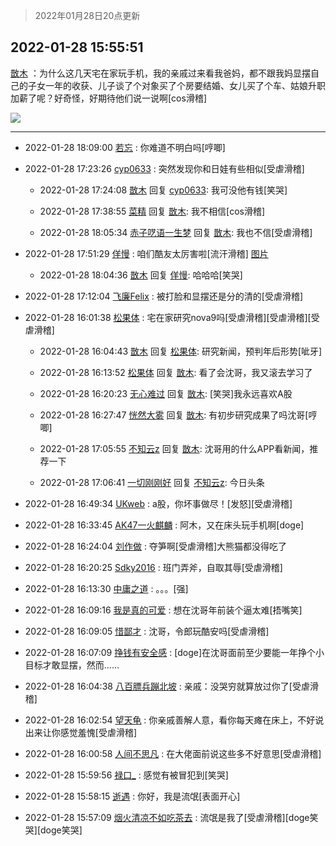 > 2022年01月28日20点更新
<link rel="stylesheet" href="https://cdn.jsdelivr.net/gh/taotie6/sampleJSON@main/css/photo_show.css">
<meta name="referrer" content="no-referrer" />


 ## 2022-01-28 15:55:51 

 [㪚木](https://www.coolapk.com/feed/33159023?shareKey=NTJiOWNiYzFjNTBjNjFmM2EyZTY~) ：为什么这几天宅在家玩手机，我的亲戚过来看我爸妈，都不跟我妈显摆自己的子女一年的收获、儿子谈了个对象买了个房要结婚、女儿买了个车、姑娘升职加薪了呢？好奇怪，好期待他们说一说啊[cos滑稽] 

<div class="album">
<img class="img-item" src="http://image.coolapk.com/feed/2022/0128/15/1081091_a4569849_6522_5063_393@481x483.gif" />
</div>

 ------- 

- 2022-01-28 18:09:00 [若忘](uid=459610) : 你难道不明白吗[哼唧] 

- 2022-01-28 17:23:26 [cyp0633](uid=773302) : 突然发现你和日娃有些相似[受虐滑稽] 

    - 2022-01-28 17:24:08 [㪚木](uid=1081091) 回复 [cyp0633](uid=773302): 我可没他有钱[笑哭] 

    - 2022-01-28 17:38:55 [菜精](uid=2075001) 回复 [㪚木](uid=1081091): 我不相信[cos滑稽] 

    - 2022-01-28 18:05:34 [赤子呓语一生梦](uid=2015674) 回复 [㪚木](uid=1081091): 我也不信[受虐滑稽] 

- 2022-01-28 17:51:29 [佯慢](uid=888105) : 咱们酷友太厉害啦[流汗滑稽] [图片](http://image.coolapk.com/feed/2022/0128/17/888105_8c7af67f_3488_5438_875@1080x1113.jpeg)

    - 2022-01-28 18:04:36 [㪚木](uid=1081091) 回复 [佯慢](uid=888105): 哈哈哈[笑哭] 

- 2022-01-28 17:12:04 [飞廉Felix](uid=900024) : 被打脸和显摆还是分的清的[受虐滑稽] 

- 2022-01-28 16:01:38 [松果体](uid=1168929) : 宅在家研究nova9吗[受虐滑稽][受虐滑稽][受虐滑稽] 

    - 2022-01-28 16:04:43 [㪚木](uid=1081091) 回复 [松果体](uid=1168929): 研究新闻，预判年后形势[呲牙] 

    - 2022-01-28 16:13:52 [松果体](uid=1168929) 回复 [㪚木](uid=1081091): 看了会沈哥，我又滚去学习了 

    - 2022-01-28 16:20:23 [无心难过](uid=3681127) 回复 [㪚木](uid=1081091): [笑哭]我永远喜欢A股 

    - 2022-01-28 16:27:47 [恍然大雾](uid=1849331) 回复 [㪚木](uid=1081091): 有初步研究成果了吗沈哥[哼唧] 

    - 2022-01-28 17:05:55 [不知云z](uid=5657858) 回复 [㪚木](uid=1081091): 沈哥用的什么APP看新闻，推荐一下 

    - 2022-01-28 17:06:41 [一切刚刚好](uid=701389) 回复 [不知云z](uid=5657858): 今日头条 

- 2022-01-28 16:49:34 [UKweb](uid=3205288) : a股，你坏事做尽！[发怒][受虐滑稽] 

- 2022-01-28 16:33:45 [AK47一火麒麟](uid=722342) : 阿木，又在床头玩手机啊[doge] 

- 2022-01-28 16:24:04 [刘作做](uid=3250383) : 夺笋啊[受虐滑稽]大熊猫都没得吃了 

- 2022-01-28 16:20:25 [Sdky2016](uid=741165) : 班门弄斧，自取其辱[受虐滑稽] 

- 2022-01-28 16:13:30 [中庸之道](uid=2894334) : 。。。[强] 

- 2022-01-28 16:09:16 [我是真的可爱](uid=731138) : 想在沈哥年前装个逼太难[捂嘴笑] 

- 2022-01-28 16:09:05 [惜鄙才](uid=2616582) : 沈哥，令郎玩酷安吗[受虐滑稽] 

- 2022-01-28 16:07:09 [挣钱有安全感](uid=1355663) : [doge]在沈哥面前至少要能一年挣个小目标才敢显摆，然而…… 

- 2022-01-28 16:04:38 [八百膘兵蹦北坡](uid=1105274) : 亲戚：没哭穷就算放过你了[受虐滑稽] 

- 2022-01-28 16:02:54 [望天龟](uid=1618563) : 你亲戚善解人意，看你每天瘫在床上，不好说出来让你感觉羞愧[受虐滑稽] 

- 2022-01-28 16:00:58 [人间不思凡](uid=2080265) : 在大佬面前说这些多不好意思[受虐滑稽] 

- 2022-01-28 15:59:56 [禄口_](uid=1005884) : 感觉有被冒犯到[笑哭] 

- 2022-01-28 15:58:15 [逝遇](uid=2589293) : 你好，我是流氓[表面开心] 

- 2022-01-28 15:57:09 [烟火清凉不如吃茶去](uid=4279524) : 流氓是我了[受虐滑稽][doge笑哭][doge笑哭] 

